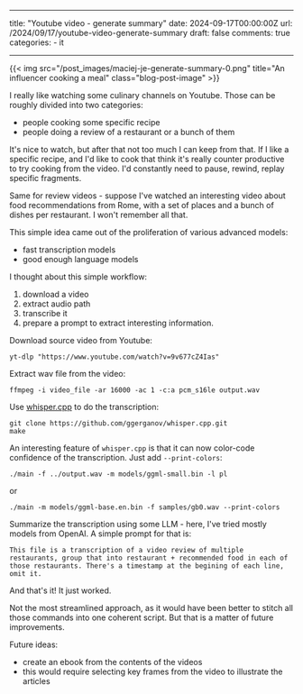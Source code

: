 
---
title: "Youtube video - generate summary"
date: 2024-09-17T00:00:00Z
url: /2024/09/17/youtube-video-generate-summary
draft: false
comments: true
categories:
    - it

---

{{< img src="/post_images/maciej-je-generate-summary-0.png" title="An influencer cooking a meal" class="blog-post-image" >}}


I really like watching some culinary channels on Youtube. Those can be roughly divided into two categories:
- people cooking some specific recipe
- people doing a review of a restaurant or a bunch of them

It's nice to watch, but after that not too much I can keep from that. If I like a specific recipe, and I'd like to cook that think it's really counter productive to try cooking from the video. I'd constantly need to pause, rewind, replay specific fragments.

Same for review videos - suppose I've watched an interesting video about food recommendations from Rome, with a set of places and a bunch of dishes per restaurant. I won't remember all that.

This simple idea came out of the proliferation of various advanced models:
- fast transcription models
- good enough language models

I thought about this simple workflow:
1. download a video
2. extract audio path
3. transcribe it
4. prepare a prompt to extract interesting information.

Download source video from Youtube:

```
yt-dlp "https://www.youtube.com/watch?v=9v677cZ4Ias"
```

Extract wav file from the video:

```
ffmpeg -i video_file -ar 16000 -ac 1 -c:a pcm_s16le output.wav
```

Use [whisper.cpp](https://github.com/ggerganov/whisper.cpp) to do the transcription:

```
git clone https://github.com/ggerganov/whisper.cpp.git
make
```

An interesting feature of `whisper.cpp` is that it can now color-code confidence of the transcription. Just add `--print-colors`:

```
./main -f ../output.wav -m models/ggml-small.bin -l pl
```

or

```
./main -m models/ggml-base.en.bin -f samples/gb0.wav --print-colors
```

Summarize the transcription using some LLM - here, I've tried mostly models from OpenAI. A simple prompt for that is:

```
This file is a transcription of a video review of multiple restaurants, group that into restaurant + recommended food in each of those restaurants. There's a timestamp at the begining of each line, omit it.
```

And that's it! It just worked.

Not the most streamlined approach, as it would have been better to stitch all those commands into one coherent script. But that is a matter of future improvements.

Future ideas:
* create an ebook from the contents of the videos
* this would require selecting key frames from the video to illustrate the articles
